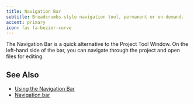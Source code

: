 ```yaml
---
title: Navigation Bar
subtitle: Breadcrumbs-style navigation tool, permanent or on-demand.
accent: primary
icon: fas fa-bezier-curve
---
```


The Navigation Bar is a quick alternative to the Project Tool Window. On the left-hand side of the bar, you can navigate through the project and open files for editing.

## See Also
- [Using the Navigation Bar](https://www.jetbrains.com/help/pycharm/part-4-using-the-navigation-bar.html)
- [Navigation bar](https://www.jetbrains.com/help/pycharm/navigation-bar.html)
